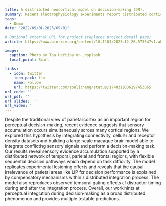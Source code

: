 ```yaml
---
title: A distributed neocortical model on decision-making (DM).
summary: Recent electrophysiology experiments report distributed cortical responses to a random-dot discrimination task, and we built a biologically plausible neocortical model incorporating with different datasets to capture this phenomenon.
tags:
  - Demo
date: "2022/09/01-2023/09/01"

# Optional external URL for project (replaces project detail page).
article: https://www.biorxiv.org/content/10.1101/2023.12.26.573347v1.abstract

image:
  caption: Photo by Toa Heftiba on Unsplash
  focal_point: Smart

links:
  - icon: twitter
    icon_pack: fab
    name: Follow
    url: https://twitter.com/zoulicheng/status/1740311006197453065
url_code: ''
url_pdf: ''
url_slides: ''
url_video: ''
---
```


Despite the traditional view of parietal cortex as an important region for perceptual decision-making, recent evidence suggests that sensory accumulation occurs simultaneously across many cortical regions. We explored this hypothesis by integrating connectivity, cellular and receptor density datasets and building a large-scale macaque brain model able to integrate conflicting sensory signals and perform a decision-making task. Our results reveal sensory evidence accumulation supported by a distributed network of temporal, parietal and frontal regions, with flexible sequential decision pathways which depend on task difficulty. The model replicates experimental lesioning effects and reveals that the causal irrelevance of parietal areas like LIP for decision performance is explained by compensatory mechanisms within a distributed integration process. The model also reproduces observed temporal gating effects of distractor timing during and after the integration process. Overall, our work hints at perceptual integration during decision-making as a broad distributed phenomenon and provides multiple testable predictions.